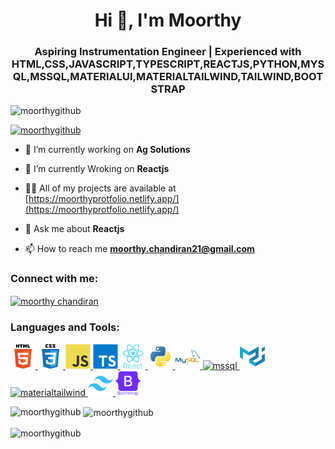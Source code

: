 <h1 align="center">Hi 👋, I'm Moorthy</h1>
<h3 align="center">Aspiring Instrumentation Engineer | Experienced with HTML,CSS,JAVASCRIPT,TYPESCRIPT,REACTJS,PYTHON,MYSQL,MSSQL,MATERIALUI,MATERIALTAILWIND,TAILWIND,BOOTSTRAP</h3>

<p align="left"> <img src="https://komarev.com/ghpvc/?username=moorthygithub&label=Profile%20views&color=0e75b6&style=flat" alt="moorthygithub" /> </p>

<p align="left"> <a href="https://github.com/ryo-ma/github-profile-trophy"><img src="https://github-profile-trophy.vercel.app/?username=moorthygithub" alt="moorthygithub" /></a> </p>

- 🔭 I’m currently working on **Ag Solutions**

- 🌱 I’m currently Wroking on **Reactjs**

- 👨‍💻 All of my projects are available at [https://moorthyprotfolio.netlify.app/](https://moorthyprotfolio.netlify.app/)

- 💬 Ask me about **Reactjs**

- 📫 How to reach me **moorthy.chandiran21@gmail.com**

<h3 align="left">Connect with me:</h3>
<p align="left">
<a href="https://linkedin.com/in/moorthy chandiran" target="blank"><img align="center" src="https://raw.githubusercontent.com/rahuldkjain/github-profile-readme-generator/master/src/images/icons/Social/linked-in-alt.svg" alt="moorthy chandiran" height="30" width="40" /></a>
</p>

<h3 align="left">Languages and Tools:</h3>
<p align="left">
  <a href="https://www.w3.org/html/" target="_blank" rel="noreferrer">
    <img src="https://raw.githubusercontent.com/devicons/devicon/master/icons/html5/html5-original-wordmark.svg" alt="html5" width="40" height="40"/>
  </a>
  <a href="https://www.w3schools.com/css/" target="_blank" rel="noreferrer">
    <img src="https://raw.githubusercontent.com/devicons/devicon/master/icons/css3/css3-original-wordmark.svg" alt="css3" width="40" height="40"/>
  </a>
  <a href="https://developer.mozilla.org/en-US/docs/Web/JavaScript" target="_blank" rel="noreferrer">
    <img src="https://raw.githubusercontent.com/devicons/devicon/master/icons/javascript/javascript-original.svg" alt="javascript" width="40" height="40"/>
  </a>
  <a href="https://www.typescriptlang.org/" target="_blank" rel="noreferrer">
    <img src="https://raw.githubusercontent.com/devicons/devicon/master/icons/typescript/typescript-original.svg" alt="typescript" width="40" height="40"/>
  </a>
  <a href="https://reactjs.org/" target="_blank" rel="noreferrer">
    <img src="https://raw.githubusercontent.com/devicons/devicon/master/icons/react/react-original-wordmark.svg" alt="react" width="40" height="40"/>
  </a>
  <a href="https://www.python.org/" target="_blank" rel="noreferrer">
    <img src="https://raw.githubusercontent.com/devicons/devicon/master/icons/python/python-original.svg" alt="python" width="40" height="40"/>
  </a>
  <a href="https://www.mysql.com/" target="_blank" rel="noreferrer">
    <img src="https://raw.githubusercontent.com/devicons/devicon/master/icons/mysql/mysql-original-wordmark.svg" alt="mysql" width="40" height="40"/>
  </a>
  <a href="https://www.microsoft.com/en-us/sql-server" target="_blank" rel="noreferrer">
    <img src="https://www.svgrepo.com/show/303229/microsoft-sql-server-logo.svg" alt="mssql" width="40" height="40"/>
  </a>
  <a href="https://mui.com/" target="_blank" rel="noreferrer">
    <img src="https://raw.githubusercontent.com/devicons/devicon/master/icons/materialui/materialui-original.svg" alt="materialui" width="40" height="40"/>
  </a>
  <a href="https://www.material-tailwind.com/" target="_blank" rel="noreferrer">
    <img src="https://material-tailwind.com/_next/image?url=%2Fimg%2Fbrand%2Ffavicon.png&w=64&q=75" alt="materialtailwind" width="40" height="40"/>
  </a>
  <a href="https://tailwindcss.com/" target="_blank" rel="noreferrer">
    <img src="https://raw.githubusercontent.com/devicons/devicon/master/icons/tailwindcss/tailwindcss-plain.svg" alt="tailwindcss" width="40" height="40"/>
  </a>
  <a href="https://getbootstrap.com" target="_blank" rel="noreferrer">
    <img src="https://raw.githubusercontent.com/devicons/devicon/master/icons/bootstrap/bootstrap-plain-wordmark.svg" alt="bootstrap" width="40" height="40"/>
  </a>
</p>


<p><img align="left" src="https://github-readme-stats.vercel.app/api/top-langs?username=moorthygithub&show_icons=true&locale=en&layout=compact" alt="moorthygithub" /></p>

<p>&nbsp;<img align="center" src="https://github-readme-stats.vercel.app/api?username=moorthygithub&show_icons=true&locale=en" alt="moorthygithub" /></p>

<p><img align="center" src="https://github-readme-streak-stats.herokuapp.com/?user=moorthygithub&" alt="moorthygithub" /></p>
